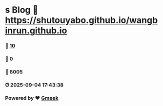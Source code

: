 # s Blog :link: https://shutouyabo.github.io/wangbinrun.github.io 
### :page_facing_up: [10](https://shutouyabo.github.io/wangbinrun.github.io/tag.html) 
### :speech_balloon: 0 
### :hibiscus: 6005 
### :alarm_clock: 2025-09-04 17:43:38 
### Powered by :heart: [Gmeek](https://github.com/Meekdai/Gmeek)
